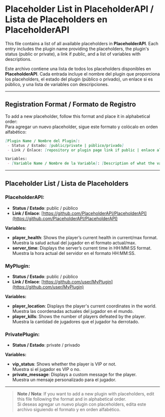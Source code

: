 # Placeholder List in PlaceholderAPI / Lista de Placeholders en PlaceholderAPI

This file contains a list of all available placeholders in **PlaceholderAPI**. Each entry includes the plugin name providing the placeholders, the plugin's status (public or private), a link if public, and a list of variables with descriptions.

Este archivo contiene una lista de todos los placeholders disponibles en **PlaceholderAPI**. Cada entrada incluye el nombre del plugin que proporciona los placeholders, el estado del plugin (público o privado), un enlace si es público, y una lista de variables con descripciones.

---

## Registration Format / Formato de Registro

To add a new placeholder, follow this format and place it in alphabetical order:  
Para agregar un nuevo placeholder, sigue este formato y colócalo en orden alfabético:

```markdown
[Plugin Name / Nombre del Plugin]:  
 - Status / Estado: [public/private | público/privado]  
 - Link / Enlace: [repository or plugin page link if public | enlace al repositorio o página del plugin si es público]  

Variables:
 - [Variable Name / Nombre de la Variable]: [Description of what the variable does / Descripción de lo que hace la variable]
```

---

## Placeholder List / Lista de Placeholders

### PlaceholderAPI:
 - **Status / Estado**: public / público
 - **Link / Enlace**: [https://github.com/PlaceholderAPI/PlaceholderAPI](https://github.com/PlaceholderAPI/PlaceholderAPI)

**Variables:**
 - **player_health**: Shows the player’s current health in current/max format.  
   Muestra la salud actual del jugador en el formato actual/max.
 - **server_time**: Displays the server’s current time in HH:MM:SS format.  
   Muestra la hora actual del servidor en el formato HH:MM:SS.

### MyPlugin:
 - **Status / Estado**: public / público
 - **Link / Enlace**: [https://github.com/user/MyPlugin](https://github.com/user/MyPlugin)

**Variables:**
 - **player_location**: Displays the player's current coordinates in the world.  
   Muestra las coordenadas actuales del jugador en el mundo.
 - **player_kills**: Shows the number of players defeated by the player.  
   Muestra la cantidad de jugadores que el jugador ha derrotado.

### PrivatePlugin:
 - **Status / Estado**: private / privado

**Variables:**
 - **vip_status**: Shows whether the player is VIP or not.  
   Muestra si el jugador es VIP o no.
 - **private_message**: Displays a custom message for the player.  
   Muestra un mensaje personalizado para el jugador.

---

> **Note / Nota**: If you want to add a new plugin with placeholders, edit this file following the format and in alphabetical order.  
> Si deseas agregar un nuevo plugin con placeholders, edita este archivo siguiendo el formato y en orden alfabético.